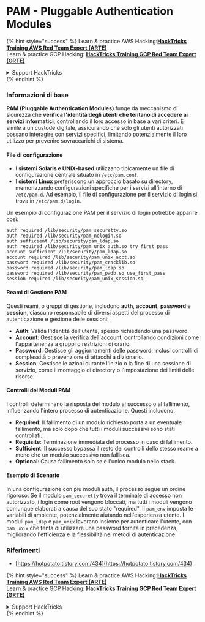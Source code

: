 # PAM - Pluggable Authentication Modules

{% hint style="success" %}
Learn & practice AWS Hacking:<img src="/.gitbook/assets/arte.png" alt="" data-size="line">[**HackTricks Training AWS Red Team Expert (ARTE)**](https://training.hacktricks.xyz/courses/arte)<img src="/.gitbook/assets/arte.png" alt="" data-size="line">\
Learn & practice GCP Hacking: <img src="/.gitbook/assets/grte.png" alt="" data-size="line">[**HackTricks Training GCP Red Team Expert (GRTE)**<img src="/.gitbook/assets/grte.png" alt="" data-size="line">](https://training.hacktricks.xyz/courses/grte)

<details>

<summary>Support HackTricks</summary>

* Check the [**subscription plans**](https://github.com/sponsors/carlospolop)!
* **Join the** 💬 [**Discord group**](https://discord.gg/hRep4RUj7f) or the [**telegram group**](https://t.me/peass) or **follow** us on **Twitter** 🐦 [**@hacktricks\_live**](https://twitter.com/hacktricks\_live)**.**
* **Share hacking tricks by submitting PRs to the** [**HackTricks**](https://github.com/carlospolop/hacktricks) and [**HackTricks Cloud**](https://github.com/carlospolop/hacktricks-cloud) github repos.

</details>
{% endhint %}


### Informazioni di base

**PAM (Pluggable Authentication Modules)** funge da meccanismo di sicurezza che **verifica l'identità degli utenti che tentano di accedere ai servizi informatici**, controllando il loro accesso in base a vari criteri. È simile a un custode digitale, assicurando che solo gli utenti autorizzati possano interagire con servizi specifici, limitando potenzialmente il loro utilizzo per prevenire sovraccarichi di sistema.

#### File di configurazione

* I **sistemi Solaris e UNIX-based** utilizzano tipicamente un file di configurazione centrale situato in `/etc/pam.conf`.
* I **sistemi Linux** preferiscono un approccio basato su directory, memorizzando configurazioni specifiche per i servizi all'interno di `/etc/pam.d`. Ad esempio, il file di configurazione per il servizio di login si trova in `/etc/pam.d/login`.

Un esempio di configurazione PAM per il servizio di login potrebbe apparire così:
```
auth required /lib/security/pam_securetty.so
auth required /lib/security/pam_nologin.so
auth sufficient /lib/security/pam_ldap.so
auth required /lib/security/pam_unix_auth.so try_first_pass
account sufficient /lib/security/pam_ldap.so
account required /lib/security/pam_unix_acct.so
password required /lib/security/pam_cracklib.so
password required /lib/security/pam_ldap.so
password required /lib/security/pam_pwdb.so use_first_pass
session required /lib/security/pam_unix_session.so
```
#### **Reami di Gestione PAM**

Questi reami, o gruppi di gestione, includono **auth**, **account**, **password** e **session**, ciascuno responsabile di diversi aspetti del processo di autenticazione e gestione delle sessioni:

* **Auth**: Valida l'identità dell'utente, spesso richiedendo una password.
* **Account**: Gestisce la verifica dell'account, controllando condizioni come l'appartenenza a gruppi o restrizioni di orario.
* **Password**: Gestisce gli aggiornamenti delle password, inclusi controlli di complessità o prevenzione di attacchi a dizionario.
* **Session**: Gestisce le azioni durante l'inizio o la fine di una sessione di servizio, come il montaggio di directory o l'impostazione dei limiti delle risorse.

#### **Controlli dei Moduli PAM**

I controlli determinano la risposta del modulo al successo o al fallimento, influenzando l'intero processo di autenticazione. Questi includono:

* **Required**: Il fallimento di un modulo richiesto porta a un eventuale fallimento, ma solo dopo che tutti i moduli successivi sono stati controllati.
* **Requisite**: Terminazione immediata del processo in caso di fallimento.
* **Sufficient**: Il successo bypassa il resto dei controlli dello stesso reame a meno che un modulo successivo non fallisca.
* **Optional**: Causa fallimento solo se è l'unico modulo nello stack.

#### Esempio di Scenario

In una configurazione con più moduli auth, il processo segue un ordine rigoroso. Se il modulo `pam_securetty` trova il terminale di accesso non autorizzato, i login come root vengono bloccati, ma tutti i moduli vengono comunque elaborati a causa del suo stato "required". Il `pam_env` imposta le variabili di ambiente, potenzialmente aiutando nell'esperienza utente. I moduli `pam_ldap` e `pam_unix` lavorano insieme per autenticare l'utente, con `pam_unix` che tenta di utilizzare una password fornita in precedenza, migliorando l'efficienza e la flessibilità nei metodi di autenticazione.

### Riferimenti

* [https://hotpotato.tistory.com/434](https://hotpotato.tistory.com/434)


{% hint style="success" %}
Learn & practice AWS Hacking:<img src="/.gitbook/assets/arte.png" alt="" data-size="line">[**HackTricks Training AWS Red Team Expert (ARTE)**](https://training.hacktricks.xyz/courses/arte)<img src="/.gitbook/assets/arte.png" alt="" data-size="line">\
Learn & practice GCP Hacking: <img src="/.gitbook/assets/grte.png" alt="" data-size="line">[**HackTricks Training GCP Red Team Expert (GRTE)**<img src="/.gitbook/assets/grte.png" alt="" data-size="line">](https://training.hacktricks.xyz/courses/grte)

<details>

<summary>Support HackTricks</summary>

* Check the [**subscription plans**](https://github.com/sponsors/carlospolop)!
* **Join the** 💬 [**Discord group**](https://discord.gg/hRep4RUj7f) or the [**telegram group**](https://t.me/peass) or **follow** us on **Twitter** 🐦 [**@hacktricks\_live**](https://twitter.com/hacktricks\_live)**.**
* **Share hacking tricks by submitting PRs to the** [**HackTricks**](https://github.com/carlospolop/hacktricks) and [**HackTricks Cloud**](https://github.com/carlospolop/hacktricks-cloud) github repos.

</details>
{% endhint %}
